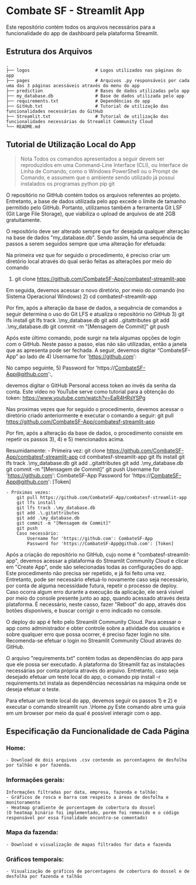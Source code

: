 # Combate SF - Streamlit App
Este repositório contém todos os arquivos necessários para a funcionalidade do app de dashboard pela plataforma Streamlit.

## Estrutura dos Arquivos
    .
    ├── logos                         # Logos utilizados nas páginas do app
    ├── pages                         # Arquivos .py responsáveis por cada uma das 3 páginas acessáveis através do menu do app
    ├── prediction                    # Bases de dados utilizadas pelo app
    ├── my_database.db                # Base de dados utilizada pelo app
    ├── requirements.txt              # Dependências do app
    ├── GitHub.txt                    # Tutorial de utilização das funcionalidades necessárias do GitHub
    ├── Streamlit.txt                 # Tutorial de utilização das funcionalidades necessárias do Streamlit Community Cloud
    └── README.md

## Tutorial de Utilização Local do App
> Nota
    Todos os comandos apresentados a seguir devem ser reproduzidos em uma Command-Line Interface (CLI), ou Interface de Linha de Comando, como o Windows PowerShell ou o Prompt de Comando, e assumem que o ambiente sendo utilizado já possui instalados os programas
	    python
        pip
	    git

O repositório no GitHub contém todos os arquivos referentes ao projeto. Entretanto, a base de dados utilizada pelo app excede o limite de tamanho permitido pelo GitHub. Portanto, utilizamos também a ferramenta Git LSF (Git Large File Storage), que viabiliza o upload de arquivos de até 2GB gratuitamente.

O repositório deve ser alterado sempre que for desejada qualquer alteração na base de dados "my_database.db". Sendo assim, há uma sequência de passos a serem seguidos sempre que uma alteração for efetuada:

Na primeira vez que for seguido o procedimento, é preciso criar um diretório local através do qual serão feitas as alterações por meio do comando
1)	git clone https://github.com/CombateSF-App/combatesf-streamlit-app

Em seguida, devemos acessar o novo diretório, por meio do comando (no Sistema Operacional Windows)
2)	cd combatesf-streamlit-app

Por fim, após a alteração da base de dados, a sequência de comandos a seguir determina o uso do Git LFS e atualiza o repositório no GitHub
3)	git lfs install
	git lfs track .\my_database.db
	git add .\.gitattributes
	git add .\my_database.db
	git commit -m "[Mensagem de Commit]"
	git push

Após este último comando, pode surgir na tela algumas opções de login com o GitHub. Neste passo a passo, elas não são utilizadas, então a janela que as apresenta pode ser fechada.
A seguir, devemos digitar “CombateSF-App” ao lado de
4)	Username for 'https://github.com':

No campo seguinte,
5)	Password for 'https://CombateSF-App@github.com':,

devemos digitar o GitHub Personal access token ao invés da senha da conta.
Este vídeo no YouTube serve como tutorial para a obtenção do token: https://www.youtube.com/watch?v=EaR4HRsYSPg


Nas proximas vezes que for seguido o procedimento, devemos acessar o diretório criado anteriormente e executar o comando a seguir:
	git pull https://github.com/CombateSF-App/combatesf-streamlit-app

Por fim, após a alteração da base de dados, o procedimento consiste em repetir os passos 3), 4) e 5) mencionados acima.


Resumidamente:
	- Primeira vez:
		git clone https://github.com/CombateSF-App/combatesf-streamlit-app
		cd combatesf-streamlit-app
		git lfs install
		git lfs track .\my_database.db
		git add .\.gitattributes
		git add .\my_database.db
		git commit -m "[Mensagem de Commit]"
		git push
		Username for 'https://github.com': CombateSF-App
		Password for 'https://CombateSF-App@github.com': [Token]
	
	- Próximas vezes:
		git pull https://github.com/CombateSF-App/combatesf-streamlit-app
		git lfs install
		git lfs track .\my_database.db
		git add .\.gitattributes
		git add .\my_database.db
		git commit -m "[Mensagem de Commit]"
		git push
		Caso necessário:
			Username for 'https://github.com': CombateSF-App
			Password for 'https://CombateSF-App@github.com': [Token]


Após a criação do repositório no GitHub, cujo nome é "combatesf-streamlit-app", devemos acessar a plataforma do Streamlit Community Cloud e clicar em "Create App", onde são selecionadas todas as configurações do app. Este procedimento não precisa ser repetido, e já foi feito uma vez. Entretanto, pode ser necessário efetuá-lo novamente caso seja necessário, por conta de alguma necessidade futura, repetir o processo de deploy.
Caso ocorra algum erro durante a execução da aplicação, ele será visível por meio do console presente junto ao app, quando acessado através desta plataforma. É necessário, neste casso, fazer "Reboot" do app, através dos botões disponíveis, e buscar corrigir o erro indicado no console.

O deploy do app é feito pelo Streamlit Community Cloud. Para acessar o app como administrador e obter controle sobre a atividade dos usuários e sobre qualquer erro que possa ocorrer, é preciso fazer login no site.
Recomenda-se efetuar o login no Streamlit Community Cloud através do GitHub.

O arquivo "requirements.txt" contém todas as dependências do app para que ele possa ser executado. A plataforma do Streamlit faz as instalações necessárias por conta própria através do arquivo. Entretanto, caso seja desejado efetuar um teste local do app, o comando
	pip install -r requirements.txt
instala as dependências necessárias na máquina onde se deseja efetuar o teste.

Para efetuar um teste local do app, devemos seguir os passos 1) e 2) e executar o comando
	streamlit run .\Home.py
Este comando abre uma guia em um browser por meio da qual é possível interagir com o app.


## Especificação da Funcionalidade de Cada Página

### Home:
	- Download de dois arquivos .csv contendo as porcentagens de desfolha por talhão e por fazenda.

### Informações gerais:
	Informações filtradas por data, empresa, fazenda e talhão:
	- Gráficos de rosca e barra com respeito a áreas de desfolha e monitoramento
	- Heatmap gradiente de porcentagem de cobertura do dossel
	(O heatmap binário foi implementado, porém foi removido e o código responsável por essa finalidade encontra-se comentado)

### Mapa da fazenda:
	- Download e visualização de mapas filtrados for data e fazenda

### Gráficos temporais:
	- Visualização de gráficos de porcentagens de cobertura do dossel e de desfolha por fazenda e talhão
